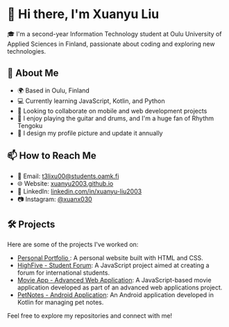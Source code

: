 # 👋 Hi there, I'm Xuanyu Liu

🎓 I'm a second-year Information Technology student at Oulu University of Applied Sciences in Finland, passionate about coding and exploring new technologies.

## 🚀 About Me

- 🌍 Based in Oulu, Finland
- 💻 Currently learning JavaScript, Kotlin, and Python
- 🤝 Looking to collaborate on mobile and web development projects
- 🎸 I enjoy playing the guitar and drums, and I'm a huge fan of Rhythm Tengoku
- 🎨 I design my profile picture and update it annually

## 📫 How to Reach Me

- 📧 Email: [t3lixu00@students.oamk.fi](t3lixu00@students.oamk.fi)
- 🌐 Website: [xuanyu2003.github.io](https://xuanyu2003.github.io/)
- 💼 LinkedIn: [linkedin.com/in/xuanyu-liu2003](https://www.linkedin.com/in/xuanyu-liu2003/)
- 📷 Instagram: [@xuanx030](https://www.instagram.com/xuanx030)

## 🛠️ Projects

Here are some of the projects I've worked on:

- [Personal Portfolio ](https://github.com/xuanyu2003/xuanyu2003.github.io): A personal website built with HTML and CSS.
- [HighFive - Student Forum](https://github.com/xuanyu2003/HighFive--International-Student-Forum): A JavaScript project aimed at creating a forum for international students.
- [Movie App - Advanced Web Application](https://github.com/xuanyu2003/movieAPP_Advanced-Web-Applications-Project): A JavaScript-based movie application developed as part of an advanced web applications project.
- [PetNotes - Android Application](https://github.com/xuanyu2003/PetNotes-Android-Application): An Android application developed in Kotlin for managing pet notes.

Feel free to explore my repositories and connect with me!
